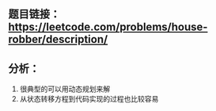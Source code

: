 ## 题目链接： https://leetcode.com/problems/house-robber/description/

## 分析：
1. 很典型的可以用动态规划来解
2. 从状态转移方程到代码实现的过程也比较容易
